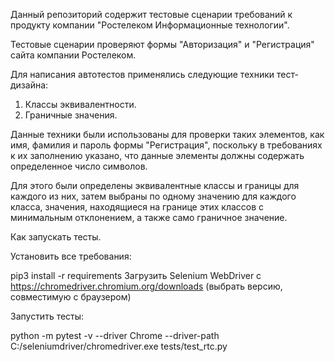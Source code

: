 Данный репозиторий содержит тестовые сценарии требований к продукту компании "Ростелеком Информационные технологии". 

Тестовые сценарии проверяют формы "Авторизация" и "Регистрация" сайта компании Ростелеком.

Для написания автотестов применялись следующие техники тест-дизайна:
1. Классы эквивалентности. 
2. Граничные значения.

Данные техники были использованы для проверки таких элементов, как имя, фамилия и пароль формы "Регистрация", поскольку в требованиях к их заполнению указано, что данные элементы должны содержать определенное число символов.

Для этого были определены эквивалентные классы и границы для каждого из них, затем выбраны по одному значению для каждого класса, значения, находящиеся на границе этих классов с минимальным отклонением, а также само граничное значение. 

Как запускать тесты.

Установить все требования:

pip3 install -r requirements
Загрузить Selenium WebDriver с https://chromedriver.chromium.org/downloads (выбрать версию, совместимую с браузером)

Запустить тесты:

python -m pytest -v --driver Chrome --driver-path C:/seleniumdriver/chromedriver.exe tests/test_rtc.py
